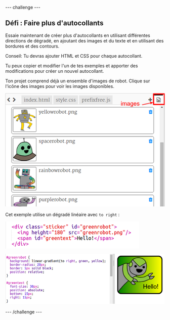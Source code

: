 \--- challenge \---

## Défi : Faire plus d'autocollants

Essaie maintenant de créer plus d'autocollants en utilisant différentes directions de dégradé, en ajoutant des images et du texte et en utilisant des bordures et des contours.

Conseil: Tu devras ajouter HTML et CSS pour chaque autocollant.

Tu peux copier et modifier l'un de tes exemples et apporter des modifications pour créer un nouvel autocollant.

Ton projet comprend déjà un ensemble d'images de robot. Clique sur l'icône des images pour voir les images disponibles.

![capture d'écran](images/stickers-images.png)

Cet exemple utilise un dégradé linéaire avec `to right` :

![capture d'écran](images/stickers-green-html.png)

![capture d'écran](images/stickers-green-style.png)

\--- /challenge \---